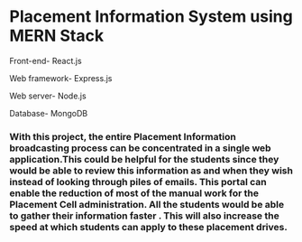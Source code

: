 # Placement Information System using MERN Stack

Front-end- React.js

Web framework- Express.js

Web server- Node.js

Database- MongoDB

### With this project, the entire Placement Information broadcasting process can be concentrated in a single web application.This could be helpful for the students since they would be able to review this information as and when they wish instead of looking through piles of emails. This portal can enable the reduction of most of the manual work for the Placement Cell administration. All the students would be able to gather their information faster . This will also increase the speed at which students can apply to these placement drives. 
